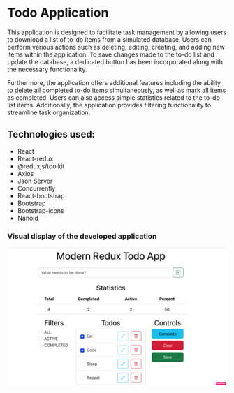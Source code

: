 # Todo Application
This application is designed to facilitate task management by allowing users to download a list of to-do items from a simulated database. Users can perform various actions such as deleting, editing, creating, and adding new items within the application. To save changes made to the to-do list and update the database, a dedicated button has been incorporated along with the necessary functionality.

Furthermore, the application offers additional features including the ability to delete all completed to-do items simultaneously, as well as mark all items as completed. Users can also access simple statistics related to the to-do list items. Additionally, the application provides filtering functionality to streamline task organization.
## Technologies used:
- React
- React-redux
- @reduxjs/toolkit
- Axios
- Json Server
- Concurrently
- React-bootstrap
- Bootstrap
- Bootstrap-icons
- Nanoid
### Visual display of the developed application
!["Todo application"](./src/assets/project_discription/todo-description.png)

